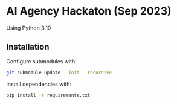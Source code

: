 # AI Agency Hackaton (Sep 2023)

Using Python 3.10

## Installation

Configure submodules with:
```bash
git submodule update --init --recursive
```

Install dependencies with:
```bash
pip install -r requirements.txt
```


